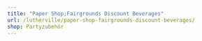 ```yaml
---
title: "Paper Shop;Fairgrounds Discount Beverages"
url: /lutherville/paper-shop-fairgrounds-discount-beverages/
shop: Partyzubehör
---
```

